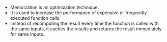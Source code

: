- Memoization is an optimization technique.
- It is used to increase the performance of expensive or frequently executed function calls.
- Instead of recomputing the result every time the function is called with the same inputs, it caches the results and returns the result immediately for same inputs. 